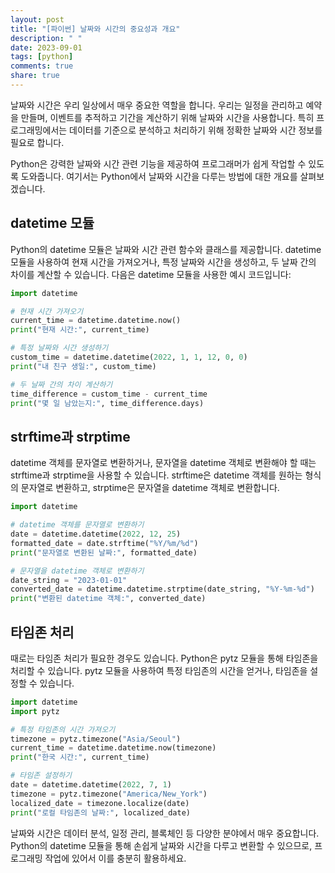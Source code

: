 ```yaml
---
layout: post
title: "[파이썬] 날짜와 시간의 중요성과 개요"
description: " "
date: 2023-09-01
tags: [python]
comments: true
share: true
---
```


날짜와 시간은 우리 일상에서 매우 중요한 역할을 합니다. 우리는 일정을 관리하고 예약을 만들며, 이벤트를 추적하고 기간을 계산하기 위해 날짜와 시간을 사용합니다. 특히 프로그래밍에서는 데이터를 기준으로 분석하고 처리하기 위해 정확한 날짜와 시간 정보를 필요로 합니다.

Python은 강력한 날짜와 시간 관련 기능을 제공하여 프로그래머가 쉽게 작업할 수 있도록 도와줍니다. 여기서는 Python에서 날짜와 시간을 다루는 방법에 대한 개요를 살펴보겠습니다.

## datetime 모듈

Python의 datetime 모듈은 날짜와 시간 관련 함수와 클래스를 제공합니다. datetime 모듈을 사용하여 현재 시간을 가져오거나, 특정 날짜와 시간을 생성하고, 두 날짜 간의 차이를 계산할 수 있습니다. 다음은 datetime 모듈을 사용한 예시 코드입니다:

```python
import datetime

# 현재 시간 가져오기
current_time = datetime.datetime.now()
print("현재 시간:", current_time)

# 특정 날짜와 시간 생성하기
custom_time = datetime.datetime(2022, 1, 1, 12, 0, 0)
print("내 친구 생일:", custom_time)

# 두 날짜 간의 차이 계산하기
time_difference = custom_time - current_time
print("몇 일 남았는지:", time_difference.days)
```

## strftime과 strptime

datetime 객체를 문자열로 변환하거나, 문자열을 datetime 객체로 변환해야 할 때는 strftime과 strptime을 사용할 수 있습니다. strftime은 datetime 객체를 원하는 형식의 문자열로 변환하고, strptime은 문자열을 datetime 객체로 변환합니다.

```python
import datetime

# datetime 객체를 문자열로 변환하기
date = datetime.datetime(2022, 12, 25)
formatted_date = date.strftime("%Y/%m/%d")
print("문자열로 변환된 날짜:", formatted_date)

# 문자열을 datetime 객체로 변환하기
date_string = "2023-01-01"
converted_date = datetime.datetime.strptime(date_string, "%Y-%m-%d")
print("변환된 datetime 객체:", converted_date)
```

## 타임존 처리

때로는 타임존 처리가 필요한 경우도 있습니다. Python은 pytz 모듈을 통해 타임존을 처리할 수 있습니다. pytz 모듈을 사용하여 특정 타임존의 시간을 얻거나, 타임존을 설정할 수 있습니다.

```python
import datetime
import pytz

# 특정 타임존의 시간 가져오기
timezone = pytz.timezone("Asia/Seoul")
current_time = datetime.datetime.now(timezone)
print("한국 시간:", current_time)

# 타임존 설정하기
date = datetime.datetime(2022, 7, 1)
timezone = pytz.timezone("America/New_York")
localized_date = timezone.localize(date)
print("로컬 타임존의 날짜:", localized_date)
```

날짜와 시간은 데이터 분석, 일정 관리, 블록체인 등 다양한 분야에서 매우 중요합니다. Python의 datetime 모듈을 통해 손쉽게 날짜와 시간을 다루고 변환할 수 있으므로, 프로그래밍 작업에 있어서 이를 충분히 활용하세요.